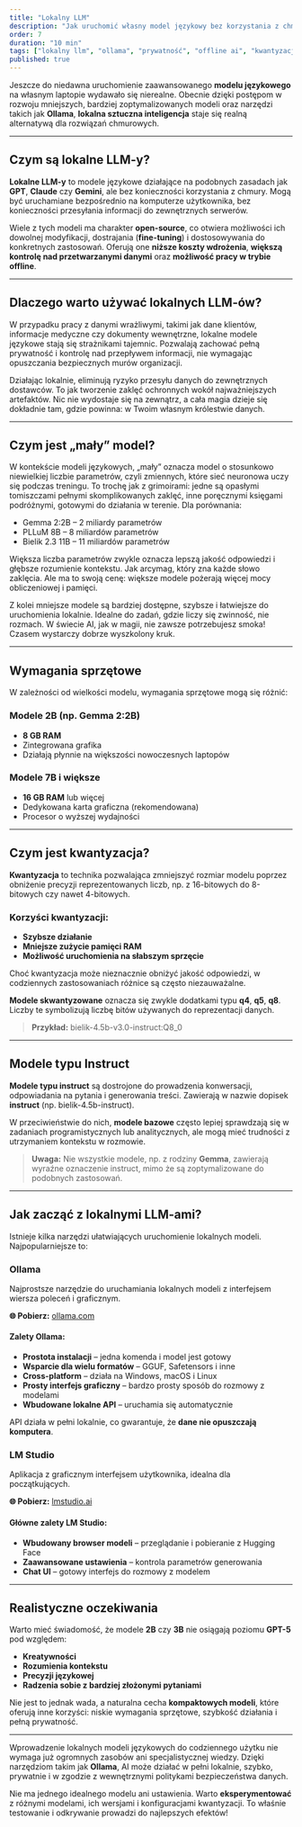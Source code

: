 ```yaml
---
title: "Lokalny LLM"
description: "Jak uruchomić własny model językowy bez korzystania z chmury"
order: 7
duration: "10 min"
tags: ["lokalny llm", "ollama", "prywatność", "offline ai", "kwantyzacja"]
published: true
---
```


Jeszcze do niedawna uruchomienie zaawansowanego **modelu językowego** na własnym laptopie wydawało się nierealne. Obecnie dzięki postępom w rozwoju mniejszych, bardziej zoptymalizowanych modeli oraz narzędzi takich jak **Ollama**, **lokalna sztuczna inteligencja** staje się realną alternatywą dla rozwiązań chmurowych.

---

## Czym są lokalne LLM-y?

**Lokalne LLM-y** to modele językowe działające na podobnych zasadach jak **GPT**, **Claude** czy **Gemini**, ale bez konieczności korzystania z chmury. Mogą być uruchamiane bezpośrednio na komputerze użytkownika, bez konieczności przesyłania informacji do zewnętrznych serwerów.

Wiele z tych modeli ma charakter **open-source**, co otwiera możliwości ich dowolnej modyfikacji, dostrajania (**fine-tuning**) i dostosowywania do konkretnych zastosowań. Oferują one **niższe koszty wdrożenia**, **większą kontrolę nad przetwarzanymi danymi** oraz **możliwość pracy w trybie offline**.

---

## Dlaczego warto używać lokalnych LLM-ów?
W przypadku pracy z danymi wrażliwymi, takimi jak dane klientów, informacje medyczne czy dokumenty wewnętrzne, lokalne modele językowe stają się strażnikami tajemnic. Pozwalają zachować pełną prywatność i kontrolę nad przepływem informacji, nie wymagając opuszczania bezpiecznych murów organizacji.

Działając lokalnie, eliminują ryzyko przesyłu danych do zewnętrznych dostawców. To jak tworzenie zaklęć ochronnych wokół najważniejszych artefaktów. Nic nie wydostaje się na zewnątrz, a cała magia dzieje się dokładnie tam, gdzie powinna: w Twoim własnym królestwie danych.

---

## Czym jest „mały” model?
W kontekście modeli językowych, „mały” oznacza model o stosunkowo niewielkiej liczbie parametrów, czyli zmiennych, które sieć neuronowa uczy się podczas treningu. To trochę jak z grimoirami: jedne są opasłymi tomiszczami pełnymi skomplikowanych zaklęć, inne poręcznymi księgami podróżnymi, gotowymi do działania w terenie. Dla porównania:

- Gemma 2:2B – 2 miliardy parametrów
- PLLuM 8B – 8 miliardów parametrów
- Bielik 2.3 11B – 11 miliardów parametrów

Większa liczba parametrów zwykle oznacza lepszą jakość odpowiedzi i głębsze rozumienie kontekstu. Jak arcymag, który zna każde słowo zaklęcia. Ale ma to swoją cenę: większe modele pożerają więcej mocy obliczeniowej i pamięci.

Z kolei mniejsze modele są bardziej dostępne, szybsze i łatwiejsze do uruchomienia lokalnie. Idealne do zadań, gdzie liczy się zwinność, nie rozmach. W świecie AI, jak w magii, nie zawsze potrzebujesz smoka! Czasem wystarczy dobrze wyszkolony kruk.

---

## Wymagania sprzętowe
W zależności od wielkości modelu, wymagania sprzętowe mogą się różnić:

### Modele 2B (np. Gemma 2:2B)
- **8 GB RAM**
- Zintegrowana grafika
- Działają płynnie na większości nowoczesnych laptopów

### Modele 7B i większe  
- **16 GB RAM** lub więcej
- Dedykowana karta graficzna (rekomendowana)
- Procesor o wyższej wydajności

---

## Czym jest kwantyzacja?
**Kwantyzacja** to technika pozwalająca zmniejszyć rozmiar modelu poprzez obniżenie precyzji reprezentowanych liczb, np. z 16-bitowych do 8-bitowych czy nawet 4-bitowych.

### Korzyści kwantyzacji:
- **Szybsze działanie**
- **Mniejsze zużycie pamięci RAM** 
- **Możliwość uruchomienia na słabszym sprzęcie**

Choć kwantyzacja może nieznacznie obniżyć jakość odpowiedzi, w codziennych zastosowaniach różnice są często niezauważalne.

**Modele skwantyzowane** oznacza się zwykle dodatkami typu **q4**, **q5**, **q8**. Liczby te symbolizują liczbę bitów używanych do reprezentacji danych.

> **Przykład:** bielik-4.5b-v3.0-instruct:Q8_0

---

## Modele typu Instruct
**Modele typu instruct** są dostrojone do prowadzenia konwersacji, odpowiadania na pytania i generowania treści. Zawierają w nazwie dopisek **instruct** (np. bielik-4.5b-instruct). 

W przeciwieństwie do nich, **modele bazowe** często lepiej sprawdzają się w zadaniach programistycznych lub analitycznych, ale mogą mieć trudności z utrzymaniem kontekstu w rozmowie.

> **Uwaga:** Nie wszystkie modele, np. z rodziny **Gemma**, zawierają wyraźne oznaczenie instruct, mimo że są zoptymalizowane do podobnych zastosowań.

---

## Jak zacząć z lokalnymi LLM-ami?

Istnieje kilka narzędzi ułatwiających uruchomienie lokalnych modeli. Najpopularniejsze to:

### Ollama
Najprostsze narzędzie do uruchamiania lokalnych modeli z interfejsem wiersza poleceń i graficznym.

**🌐 Pobierz:** [ollama.com](https://ollama.com/)

#### Zalety Ollama:
- **Prostota instalacji** – jedna komenda i model jest gotowy
- **Wsparcie dla wielu formatów** – GGUF, Safetensors i inne
- **Cross-platform** – działa na Windows, macOS i Linux
- **Prosty interfejs graficzny** – bardzo prosty sposób do rozmowy z modelami
- **Wbudowane lokalne API** – uruchamia się automatycznie

API działa w pełni lokalnie, co gwarantuje, że **dane nie opuszczają komputera**.

### LM Studio  
Aplikacja z graficznym interfejsem użytkownika, idealna dla początkujących.

**🌐 Pobierz:** [lmstudio.ai](https://lmstudio.ai/)

#### Główne zalety LM Studio:
- **Wbudowany browser modeli** – przeglądanie i pobieranie z Hugging Face
- **Zaawansowane ustawienia** – kontrola parametrów generowania
- **Chat UI** – gotowy interfejs do rozmowy z modelem

---

## Realistyczne oczekiwania
Warto mieć świadomość, że modele **2B** czy **3B** nie osiągają poziomu **GPT-5** pod względem:

- **Kreatywności**
- **Rozumienia kontekstu** 
- **Precyzji językowej**
- **Radzenia sobie z bardziej złożonymi pytaniami**

Nie jest to jednak wada, a naturalna cecha **kompaktowych modeli**, które oferują inne korzyści: niskie wymagania sprzętowe, szybkość działania i pełną prywatność.

---

Wprowadzenie lokalnych modeli językowych do codziennego użytku nie wymaga już ogromnych zasobów ani specjalistycznej wiedzy. Dzięki narzędziom takim jak **Ollama**, AI może działać w pełni lokalnie, szybko, prywatnie i w zgodzie z wewnętrznymi politykami bezpieczeństwa danych.

Nie ma jednego idealnego modelu ani ustawienia. Warto **eksperymentować** z różnymi modelami, ich wersjami i konfiguracjami kwantyzacji. To właśnie testowanie i odkrywanie prowadzi do najlepszych efektów!